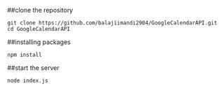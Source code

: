 ##clone the repository

```
git clone https://github.com/balajiimandi2904/GoogleCalendarAPI.git
cd GoogleCalendarAPI
```

##installing packages

```
npm install
```

##start the server

```
node index.js
```
